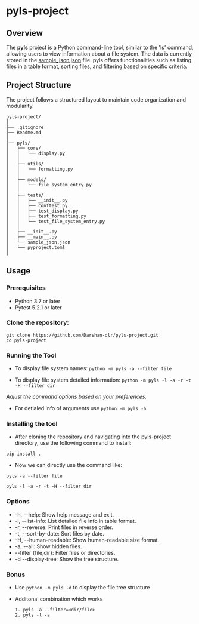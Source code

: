 # pyls-project

## Overview

The **pyls** project is a Python command-line tool, similar to the 'ls' command, allowing users to view information about a file system. The data is currently stored in the [sample_json.json](https://github.com/Darshan-dlr/pyls-project/blob/main/sample_json.json) file. pyls offers functionalities such as listing files in a table format, sorting files, and filtering based on specific criteria.

## Project Structure

The project follows a structured layout to maintain code organization and modularity.

```
pyls-project/
│
├── .gitignore
├── Readme.md
│
├── pyls/
│   ├── core/
│   │   └── display.py
│   │
│   ├── utils/
│   │   └── formatting.py
│   │
│   ├── models/
│   │   └── file_system_entry.py
│   │
│   ├── tests/
│   │   ├── __init__.py
│   │   ├── conftest.py
│   │   ├── test_display.py
│   │   ├── test_formatting.py
│   │   └── test_file_system_entry.py
│   │
│   ├── __init__.py
│   ├── __main__.py
│   └── sample_json.json
│   └── pyproject.toml
│  

```


## Usage

### Prerequisites

- Python 3.7 or later
- Pytest 5.2.1 or later

### Clone the repository:

   ```
   git clone https://github.com/Darshan-dlr/pyls-project.git
   cd pyls-project
   ```


### Running the Tool

- To display file system names:
`python -m pyls -a --filter file`

- To display file system detailed information:
`python -m pyls -l -a -r -t -H --filter dir`

_Adjust the command options based on your preferences._

- For detialed info of arguments use 
`python -m pyls -h`

### Installing the tool

* After cloning the repository and navigating into the pyls-project directory, use the following command to install:

`pip install .`


* Now we can directly use the command like:

`pyls -a --filter file`

`pyls -l -a -r -t -H --filter dir`



### Options
- -h, --help: Show help message and exit.
- -l, --list-info: List detailed file info in table format.
- -r, --reverse: Print files in reverse order.
- -t, --sort-by-date: Sort files by date.
- -H, --human-readable: Show human-readable size format.
- -a, --all: Show hidden files.
- --filter {file,dir}: Filter files or directories.
- -d --display-tree: Show the tree structure.

### Bonus
- Use `python -m pyls -d` to display the file tree structure
- Additonal combination which works 

      1. pyls -a --filter=<dir/file>
      2. pyls -l -a